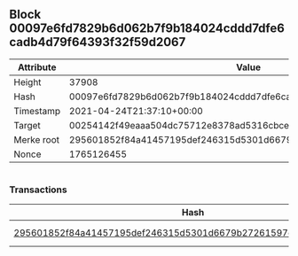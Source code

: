 ## Block 00097e6fd7829b6d062b7f9b184024cddd7dfe6cadb4d79f64393f32f59d2067

Attribute | Value
--- | ---
Height | 37908
Hash | 00097e6fd7829b6d062b7f9b184024cddd7dfe6cadb4d79f64393f32f59d2067
Timestamp | 2021-04-24T21:37:10+00:00
Target | 00254142f49eaaa504dc75712e8378ad5316cbcead634704b3734b6271167cc4
Merke root | 295601852f84a41457195def246315d5301d6679b27261597e903a607085a534
Nonce | 1765126455

```

```

### Transactions

Hash | Amount
--- | ---
[295601852f84a41457195def246315d5301d6679b27261597e903a607085a534](295601852f84a41457195def246315d5301d6679b27261597e903a607085a534.md) | 10.00000000 SKEPTI 
